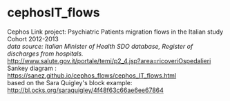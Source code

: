 # cephosIT_flows
Cephos Link project: Psychiatric Patients migration flows in the Italian study Cohort 2012-2013<br>
<i>data source: Italian Minister of Health SDO database, Register of discharges from hospitals.</i> <br>
http://www.salute.gov.it/portale/temi/p2_4.jsp?area=ricoveriOspedalieri<br>
Sankey diagram : https://sanez.github.io/cephos_flows/cephos_IT_flows.html <br>
based on the  Sara Quigley's block example:
http://bl.ocks.org/saraquigley/4f48f63c66ae6ee67864

